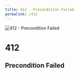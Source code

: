 ```yaml
---
title: 412 - Precondition Failed
permalink: /412
---
```

<div>
    <img src="http://i.imgur.com/VY1T3iP.jpg" alt="412 - Precondition Failed" />
    <h1>412</h1>
    <h2>Precondition Failed</h2>
</div>
